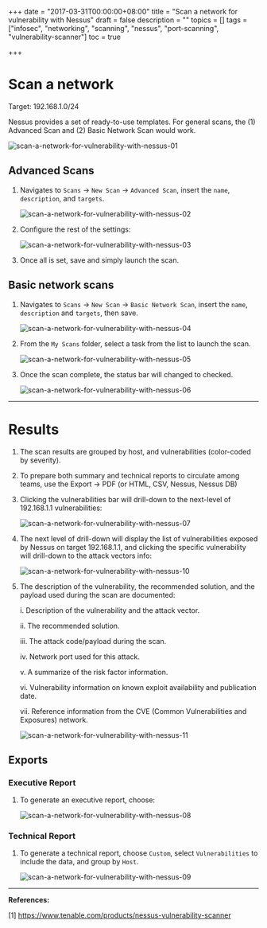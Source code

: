 +++
date = "2017-03-31T00:00:00+08:00"
title = "Scan a network for vulnerability with Nessus"
draft = false
description = ""
topics = []
tags = ["infosec", "networking", "scanning", "nessus", "port-scanning", "vulnerability-scanner"]
toc = true

+++


# Scan a network

Target: 192.168.1.0/24

Nessus provides a set of ready-to-use templates. For general scans, the (1) Advanced Scan and (2) Basic Network Scan would work.


![scan-a-network-for-vulnerability-with-nessus-01](/img/scan-a-network-for-vulnerability-with-nessus-01.png)

## Advanced Scans

1. Navigates to `Scans` &rarr; `New Scan` &rarr; `Advanced Scan`, insert the `name`, `description`, and `targets`.

    ![scan-a-network-for-vulnerability-with-nessus-02](/img/scan-a-network-for-vulnerability-with-nessus-02.png)

2. Configure the rest of the settings:

    ![scan-a-network-for-vulnerability-with-nessus-03](/img/scan-a-network-for-vulnerability-with-nessus-03.png)

3. Once all is set, save and simply launch the scan.

## Basic network scans

1. Navigates to `Scans` &rarr; `New Scan` &rarr; `Basic Network Scan`, insert the `name`, `description` and `targets`, then save.

    ![scan-a-network-for-vulnerability-with-nessus-04](/img/scan-a-network-for-vulnerability-with-nessus-04.png)

2. From the `My Scans` folder, select a task from the list to launch the scan.

    ![scan-a-network-for-vulnerability-with-nessus-05](/img/scan-a-network-for-vulnerability-with-nessus-05.png)

3. Once the scan complete, the status bar will changed to checked.

    ![scan-a-network-for-vulnerability-with-nessus-06](/img/scan-a-network-for-vulnerability-with-nessus-06.png)



---
# Results

1. The scan results are grouped by host, and vulnerabilities (color-coded by severity).

2. To prepare both summary and technical reports to circulate among teams, use the Export &rarr; PDF (or HTML, CSV, Nessus, Nessus DB)

3. Clicking the vulnerabilities bar will drill-down to the next-level of 192.168.1.1 vulnerabilities:

    ![scan-a-network-for-vulnerability-with-nessus-07](/img/scan-a-network-for-vulnerability-with-nessus-07.png)

4. The next level of drill-down will display the list of vulnerabilities exposed by Nessus on target 192.168.1.1, and clicking the specific vulnerability will drill-down to the attack vectors info:

    ![scan-a-network-for-vulnerability-with-nessus-10](/img/scan-a-network-for-vulnerability-with-nessus-10.png)

5. The description of the vulnerability, the recommended solution, and the payload used during the scan are documented:

    i. Description of the vulnerability and the attack vector.

    ii. The recommended solution.

    iii. The attack code/payload during the scan.

    iv. Network port used for this attack.

    v. A summarize of the risk factor information.

    vi. Vulnerability information on known exploit availability and publication date.

    vii. Reference information from the CVE (Common Vulnerabilities and Exposures) network.
 
    ![scan-a-network-for-vulnerability-with-nessus-11](/img/scan-a-network-for-vulnerability-with-nessus-11.png)



## Exports


### Executive Report

1. To generate an executive report, choose:

    ![scan-a-network-for-vulnerability-with-nessus-08](/img/scan-a-network-for-vulnerability-with-nessus-08.png)

### Technical Report

1. To generate a technical report, choose `Custom`, select `Vulnerabilities` to include the data, and group by `Host`.

    ![scan-a-network-for-vulnerability-with-nessus-09](/img/scan-a-network-for-vulnerability-with-nessus-09.png)






---
**References:**

[1] https://www.tenable.com/products/nessus-vulnerability-scanner
